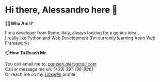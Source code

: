 # Hi there, Alessandro here 👋

🧑‍💻**Who Am I?**

I'm a developer from Rome, Italy, always looking for a genius idea...\
I really like Python and Web Development (I’m currently learning Astro Web Framework)

📫**How To Reach Me**

You can email me to: [*panzieri.ale@gmail.com*](mailto:panzieri.ale@gmail.com)\
Call or message me on: *(+39) 391-186-8961*\
Or reach me on my *[Linkedin](https://www.linkedin.com/in/alessandropanzieri/)* profile

